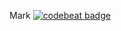 Mark [![codebeat badge](https://codebeat.co/badges/94242a06-e246-40f8-b32e-6a0166697175)](https://codebeat.co/projects/github-com-skyrex-mark-mark-master)
